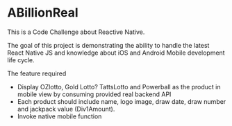 # ABillionReal

This is a Code Challenge about Reactive Native.

The goal of this project is demonstrating the ability to handle the latest React Native JS and knowledge about iOS and Android Mobile development life cycle.

The feature required

- Display OZlotto, Gold Lotto? TattsLotto and Powerball as the product in mobile view by consuming provided real backend API
- Each product should include name, logo image, draw date, draw number and jackpack value (Div1Amount).
- Invoke native mobile function

